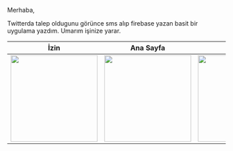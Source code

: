 Merhaba,

Twitterda talep oldugunu görünce sms alıp firebase yazan basit bir uygulama yazdım.  Umarım işinize yarar.

| İzin | Ana Sayfa | İzin | Ana Sayfa |
| --- | --- | --- | --- |
| <img src="https://i.ibb.co/sbSmWhW/1.jpg" width="200"> |  <img src="https://i.ibb.co/MS4ZhQD/2.jpg" width="200">|<img src="https://i.ibb.co/mBcp5VK/3.jpg" width="200"> |  <img src="https://i.ibb.co/3W1Tcz3/4.jpg" width="200">|
